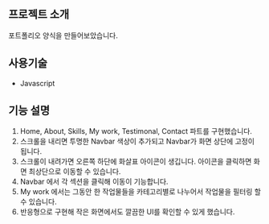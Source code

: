 ## 프로젝트 소개
포트폴리오 양식을 만들어보았습니다. 

## 사용기술
* Javascript

## 기능 설명
1. Home, About, Skills, My work, Testimonal, Contact 파트를 구현했습니다.
2. 스크롤을 내리면 투명한 Navbar 색상이 추가되고 Navbar가 화면 상단에 고정이 됩니다.
3. 스크롤이 내려가면 오른쪽 하단에 화살표 아이콘이 생깁니다. 아이콘을 클릭하면 화면 최상단으로 이동할 수 있습니다.
4. Navbar 에서 각 섹션을 클릭해 이동이 기능합니다.
5. My work 에서는 그동안 한 작업물들을 카테고리별로 나누어서 작업물을 필터링 할 수 있습니다.
6. 반응형으로 구현해 작은 화면에서도 깔끔한 UI를 확인할 수 있게 했습니다.
